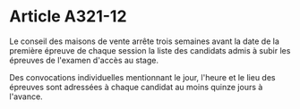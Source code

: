 # Article A321-12

Le conseil des maisons de vente arrête trois semaines avant la date de la première épreuve de chaque session la liste des candidats admis à subir les épreuves de l'examen d'accès au stage.

Des convocations individuelles mentionnant le jour, l'heure et le lieu des épreuves sont adressées à chaque candidat au moins quinze jours à l'avance.
